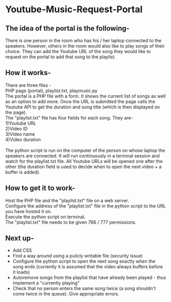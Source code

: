 Youtube-Music-Request-Portal
============================
<h2>The idea of the portal is the following-</h2>
There is one person in the room who has his / her laptop connected to the speakers. However, others in the room would also like to play songs of their choice. They can add the Youtube URL of the song they would like to request on the portal to add that song to the playlist.
<br>
<h2>How it works-</h2>
There are three files -<br>
PHP page (portal), playlist.txt, playmusic.py<br>
The portal is a PHP file with a form. It shows the current list of songs as well as an option to add more. Once the URL is submitted the page calls the Youtube API to get the duration and song title (which is then displayed on the page).
<br>
The "playlist.txt" file has four fields for each song. They are-<br>
1)Youtube URL<br>
2)Video ID<br>
3)Video name<br>
4)Video duration<br>
<br>
The python script is run on the computer of the person on whose laptop the speakers are connected. It will run continuously in a terminal session and watch for the playlist.txt file. All Youtube URLs will be opened one after the other (the duration field is used to decide when to open the next video + a buffer is added).
<br>
<h2>How to get it to work-</h2>
Host the PHP file and the "playlist.txt" file on a web server.<br>
Configure the address of the "playlist.txt" file in the python script to the URL you have hosted it on.<br>
Execute the python script on terminal.<br>
The "playlist.txt" file needs to be given 766 / 777 permissions.
<br>
<h2>Next up-</h2>
<ul>
<li>Add CSS
<li>Find a way around using a pulicly writable file (security issue)
<li>Configure the python script to open the next song exactly when the song ends (currently it is assumed that the video always buffers before it loads)
<li>Autoremove songs from the playlist that have already been played - thus implement a "currently playing"
<li>Check that no person enters the same song twice (a song shouldn't come twice in the queue). Give appropriate errors.
